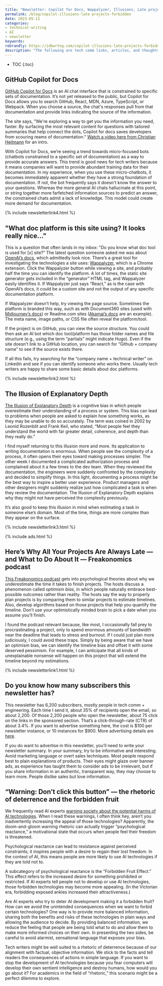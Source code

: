 ```yaml
---
title: "Newsletter: Copilot for Docs, Wappalyzer, Illusions, Late projects, Forbidden Fruit"
permalink: /blog/copilot-illusions-late-projects-forbidden
date: 2023-05-11
categories:
- technical-writing
- AI
- newsletter
keywords: 
rebrandly: https://idbwrtng.com/copilot-illusions-late-projects-forbidden
description: "The following are tech comm links, articles, and thoughts for May 11, 2023."
---
```


* TOC
{:toc}

## GitHub Copilot for Docs

[GitHub Copilot for Docs](https://githubnext.com/projects/copilot-for-docs) is an AI chat interface that is constrained to specific sets of documentation. It’s not yet released to the public, but Copilot for Docs allows you to search GitHub, React, MDN, Azure, TypeScript, or Webpack. When you choose a source, the chat's responses pull from that documentation and provide links indicating the source of the information.

The site says, "We're exploring a way to get you the information you need, faster. By surfacing the most relevant content for questions with tailored summaries that help connect the dots, Copilot for docs saves developers from scouring reams of documentation." [Watch a video here from Christian Heilmann](https://christianheilmann.com/2023/04/05/github-copilot-for-docs-putting-the-fun-into-rtfm/) for an intro.

With Copilot for Docs, we’re seeing a trend towards micro-focused bots (chatbots constrained to a specific set of documentation) as a way to provide accurate answers. This trend is good news for tech writers because it means companies will want to provide abundant training data for their documentation. In my experience, when you use these micro-chatbots, it becomes immediately apparent whether they have a strong foundation of documentation. If not, the bot frequently says it doesn't know the answer to your questions. Whereas the more general AI chats hallucinate at this point, or string together more farfetched information sources to predict an answer, the constrained chats admit a lack of knowledge. This model could create more demand for documentation.

{% include newsletterlink4.html %}

## "What doc platform is this site using? It looks really nice…"

This is a question that often lands in my inbox: "Do you know what doc tool is used for [x] site?” The latest question someone asked me was about [OpenAI’s docs](https://platform.openai.com/docs/introduction), which admittedly look nice. There’s a great tool for investigating the technologies a site uses: [Wappalyzer](https://chrome.google.com/webstore/detail/wappalyzer-technology-pro/gppongmhjkpfnbhagpmjfkannfbllamg), which is a Chrome extension. Click the Wappalyzer button while viewing a site, and probably half the time you can identify the platform. A lot of times, the static site generator gets included in the “generator” HTML tag, and Wappalyzer easily identifies it. If Wappalyzer just says “React,” as is the case with OpenAI’s docs, it could be a custom site and not the output of any specific documentation platform. 

If Wappalyzer doesn’t help, try viewing the page source. Sometimes the platform is branded this way, such as with Document360 sites (used with [Midjourney’s docs](https://docs.midjourney.com/)) or Readme.com sites ([Akamai’s docs](https://techdocs.akamai.com/home) are an example). The meta name, image paths, or CSS file often reveal the platform/tool. 

If the project is on GitHub, you can view the source structure. You could then ask an AI bot which doc tool/platform has those folder names and file structure (e.g., using the term “partials” might indicate Hugo). Even if the site doesn’t link to a GitHub location, you can search for “Github + company name” to see if the source exists there.

If all this fails, try searching for the “company name + technical writer” on Linkedin and see if you can identify someone who works there. Usually tech writers are happy to share some basic details about doc platforms.

{% include newsletterlink2.html %}

## The Illusion of Explanatory Depth

[The Illusion of Explanatory Depth](https://www.edge.org/response-detail/27117) is a cognitive bias in which people overestimate their understanding of a process or system. This bias can lead to problems when people are asked to explain how something works, as they may be unable to do so accurately. The term was coined in 2002 by Leonid Rozenblit and Frank Keil, who stated, “Most people feel they understand the world with far greater detail, coherence, and depth than they really do.”

I find myself returning to this illusion more and more. Its application to writing documentation is enormous. When people see the complexity of a process, it often opens their eyes toward making processes simpler. The other week I documented a complicated authorization process and complained about it a few times to the dev team. When they reviewed the documentation, the engineers were suddenly confronted by the complexity and decided to simplify things. In this light, documenting a process might be the best way to inspire a better user experience. Product managers and other designers might suddenly realize just how complicated a task is when they review the documentation. The Illusion of Explanatory Depth explains why they might not have perceived the complexity previously.

It’s also good to keep this illusion in mind when estimating a task in someone else’s domain. Most of the time, things are more complex than they appear on the surface. 

{% include newsletterlink3.html %}

{% include ads.html %}

## Here’s Why All Your Projects Are Always Late — and What to Do About It — Freakonomics podcast

[This Freakonomics podcast](https://freakonomics.com/podcast/heres-why-all-your-projects-are-always-late-and-what-to-do-about-it/) gets into psychological theories about why we underestimate the time it takes to finish projects. The hosts discuss a phenomenon called _optimism bias_, in which people naturally embrace best-possible outcomes rather than reality. The hosts say the way to properly plan projects is by comparing them to similar projects to estimate timelines. Also, develop algorithms based on those projects that help you quantify the timeline. Don’t use your optimistically minded brain to pick a date when you assume you’ll finish. 

I found the podcast relevant because, like most, I occasionally fall prey to procrastinating a project, only to spend enormous amounts of bandwidth near the deadline that leads to stress and burnout. If I could just plan more judiciously, I could avoid these traps. Simply by being aware that we have an optimism bias, we can identify the timeline bias and offset it with some deserved pessimism. For example, I can anticipate that all kinds of unexplainable nonsense will happen on this project that will extend the timeline beyond my estimations.

{% include newsletterlink1.html %}

## Do you know how many subscribers this newsletter has?

This newsletter has 6,200 subscribers, mostly people in tech comm + engineering. Each time I send it, about 35% of recipients open the email, so about 2,200. Of those 2,200 people who open the newsletter, about 75 click on the links in the sponsored section. That’s a click-through-rate (CTR) of about 3.4%. If you want to advertise something here, the cost is $100 per newsletter instance, or 10 instances for $900. More advertising details are [here](https://idratherbewriting.com/advertising/#newsletter_summaries).

If you do want to advertise in this newsletter, you’ll need to write your newsletter summary. In your summary, try to be informative and interesting. Avoid marketing language or overt sales techniques. Most people respond best to plain explanations of products. Their eyes might glaze over banner ads, as experience has taught them to consider ads to be irrelevant, but if you share information in an authentic, transparent way, they may choose to learn more. People dislike sales but love information.

## “Warning: Don’t click this button” — the rhetoric of deterrence and the forbidden fruit

We frequently read AI experts [warning society about the potential harms of AI technologies](https://www.bbc.com/news/world-us-canada-65452940). When I read these warnings, I often think hey, aren’t you inadvertently increasing the appeal of those technologies? Apparently, the doom-and-gloom warning rhetoric can actually trigger “psychological reactance,” a motivational state that occurs when people feel their freedom is threatened. 

Psychological reactance can lead to resistance against perceived constraints; it inspires people with a desire to regain their lost freedom. In the context of AI, this means people are more likely to use AI technologies if they are told not to.

A subcategory of psychological reactance is the “Forbidden Fruit Effect.” This effect refers to the increased desire for something prohibited or restricted. If AI experts tell people not to develop or use AI technologies, those forbidden technologies may become more appealing. (In the Victorian era, forbidding exposed ankles increased their attractiveness.)

Are AI experts who try to deter AI development making it a forbidden fruit? How can we avoid the unintended consequences when we want to forbid certain technologies? One way is to provide more balanced information, sharing both the benefits and risks of these technologies in plain ways and allowing the audience to decide. By providing balanced information, we reduce the feeling that people are being told what to do and allow them to make more informed choices on their own. In presenting the two sides, be careful to avoid alarmist, sensational language that exposes your bias.

Tech writers might be well suited to a rhetoric of deterrence because of our alignment with factual, objective information. We stick to the facts and tell readers the consequences of actions in simple language. If you want to stop the development of AI technologies because you fear computers will develop their own sentient intelligence and destroy humans, how would you go about it? For academics in the field of “rhetoric,” this scenario might be a perfect dilemma to explore.
